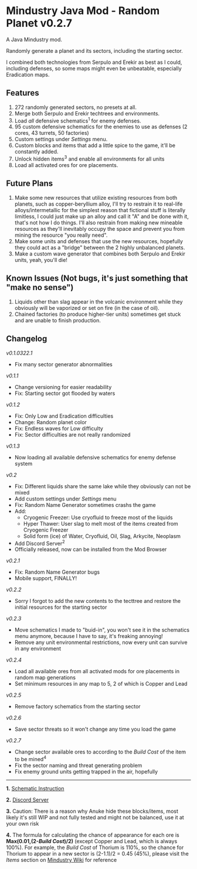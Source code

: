 # Mindustry Java Mod - Random Planet v0.2.7
A Java Mindustry mod.

Randomly generate a planet and its sectors, including the starting sector.

I combined both technologies from Serpulo and Erekir as best as I could, including defenses, so some maps might even be unbeatable, especially Eradication maps.

## Features

1. 272 randomly generated sectors, no presets at all.
2. Merge both Serpulo and Erekir techtrees and environments.
3. Load *all* defensive schematics<sup>1</sup> for enemy defenses. 
4. 95 custom defensive schematics for the enemies to use as defenses (2 cores, 43 turrets, 50 factories)
4. Custom settings under *Settings* menu.
5. Custom blocks and items that add a little spice to the game, it'll be constantly added.
6. Unlock hidden items<sup>3</sup> and enable all environments for all units
7. Load all activated ores for ore placements.

## Future Plans

1. Make some new resources that utilize existing resources from both planets, such as copper-beryllium alloy, I'll try to restrain it to real-life alloys/intermetallic for the simplest reason that fictional stuff is literally limitless, I could just make up an alloy and call it "A" and be done with it, that's not how I do things. I'll also restrain from making new mineable resources as they'll inevitably occupy the space and prevent you from mining the resource "you really need".
2. Make some units and defenses that use the new resources, hopefully they could act as a "bridge" between the 2 highly unbalanced planets.
3. Make a custom wave generator that combines both Serpulo and Erekir units, yeah, you'll die!

## Known Issues (Not bugs, it's just something that "make no sense")

1. Liquids other than slag appear in the volcanic environment while they obviously will be vaporized or set on fire (in the case of oil).
2. Chained factories (to produce higher-tier units) sometimes get stuck and are unable to finish production.

## Changelog

*v0.1.0322.1*
- Fix many sector generator abnormalities

*v0.1.1*
- Change versioning for easier readability
- Fix: Starting sector got flooded by waters

*v0.1.2*
- Fix: Only Low and Eradication difficulties
- Change: Random planet color
- Fix: Endless waves for Low difficulty
- Fix: Sector difficulties are not really randomized

*v0.1.3*
- Now loading all available defensive schematics for enemy defense system

*v0.2*
- Fix: Different liquids share the same lake while they obviously can not be mixed
- Add custom settings under *Settings* menu
- Fix: Random Name Generator sometimes crashs the game
- Add:
  - Cryogenic Freezer: Use cryofluid to freeze most of the liquids
  - Hyper Thawer: User slag to melt most of the items created from Cryogenic Freezer
  - Solid form (ice) of Water, Cryofluid, Oil, Slag, Arkycite, Neoplasm
- Add Discord Server<sup>2</sup>
- Officially released, now can be installed from the Mod Browser

*v0.2.1*
- Fix: Random Name Generator bugs
- Mobile support, FINALLY!

*v0.2.2*
- Sorry I forgot to add the new contents to the tecttree and restore the initial resources for the starting sector

*v0.2.3*
- Move schematics I made to "buid-in", you won't see it in the schematics menu anymore, because I have to say, it's freaking annoying!
- Remove any unit environmental restrictions, now every unit can survive in any environment

*v0.2.4*
- Load all available ores from all activated mods for ore placements in random map generations
- Set minimum resources in any map to 5, 2 of which is Copper and Lead

*v0.2.5*
- Remove factory schematics from the starting sector

*v0.2.6*
- Save sector threats so it won't change any time you load the game

*v0.2.7*
- Change sector available ores to according to the *Build Cost* of the item to be mined<sup>4</sup>
- Fix the sector naming and threat generating problem
- Fix enemy ground units getting trapped in the air, hopefully

--- 

**1.** [Schematic Instruction](SchematicInstruction.md)

**2.** [Discord Server](https://discord.gg/WSmUApPfpj)

**3.** Caution: There is a reason why Anuke hide these blocks/items, most likely it's still WIP and not fully tested and might not be balanced, use it at your own risk

**4.** The formula for calculating the chance of appearance for each ore is **Max(0.01,(2-*Build Cost*)/2)** (except Copper and Lead, which is always 100%). For example, the *Build Cost* of Thorium is 110%, so the chance for Thorium to appear in a new sector is (2-1.1)/2 = 0.45 (45%), please visit the *Items* section on [Mindustry Wiki](https://mindustrygame.github.io/wiki/) for reference